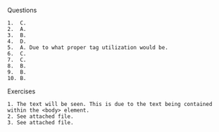 Questions

	1.  C. 
	2.  A. 
	3.  B. 
	4.  D.
	5.  A. Due to what proper tag utilization would be.
	6.  C.
	7.  C.
	8.  B.
	9.  B.
	10. B.

Exercises

	1. The text will be seen. This is due to the text being contained within the <body> element.
	2. See attached file.
	3. See attached file.